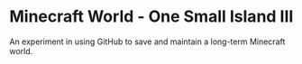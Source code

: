 # Minecraft World - One Small Island III

An experiment in using GitHub to save and maintain a long-term Minecraft world.
